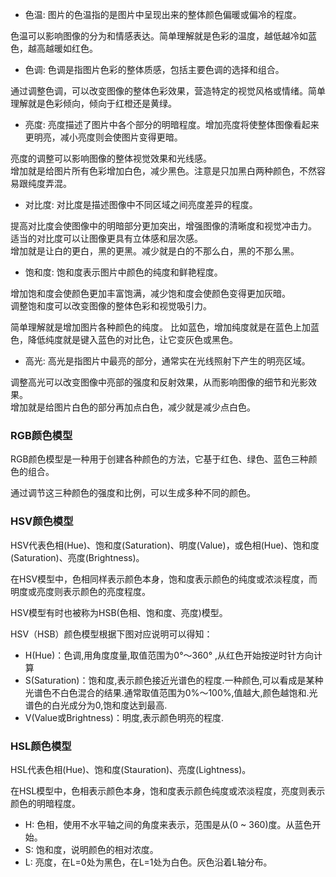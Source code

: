 
- 色温: 图片的色温指的是图片中呈现出来的整体颜色偏暖或偏冷的程度。    

色温可以影响图像的分为和情感表达。简单理解就是色彩的温度，越低越冷如蓝色，越高越暖如红色。 

- 色调: 色调是指图片色彩的整体质感，包括主要色调的选择和组合。    

通过调整色调，可以改变图像的整体色彩效果，营造特定的视觉风格或情绪。简单理解就是色彩倾向，倾向于红橙还是黄绿。    

- 亮度: 亮度描述了图片中各个部分的明暗程度。增加亮度将使整体图像看起来更明亮，减小亮度则会使图片变得更暗。     

亮度的调整可以影响图像的整体视觉效果和光线感。   
增加就是给图片所有色彩增加白色，减少黑色。注意是只加黑白两种颜色，不然容易跟纯度弄混。   

- 对比度: 对比度是描述图像中不同区域之间亮度差异的程度。    

提高对比度会使图像中的明暗部分更加突出，增强图像的清晰度和视觉冲击力。   
适当的对比度可以让图像更具有立体感和层次感。    
增加就是让白的更白，黑的更黑。减少就是白的不那么白，黑的不那么黑。   

- 饱和度: 饱和度表示图片中颜色的纯度和鲜艳程度。    

增加饱和度会使颜色更加丰富饱满，减少饱和度会使颜色变得更加灰暗。     
调整饱和度可以改变图像的整体色彩和视觉吸引力。     

简单理解就是增加图片各种颜色的纯度。
比如蓝色，增加纯度就是在蓝色上加蓝色，降低纯度就是键入蓝色的对比色，让它变灰色或黑色。  

- 高光: 高光是指图片中最亮的部分，通常实在光线照射下产生的明亮区域。    

调整高光可以改变图像中亮部的强度和反射效果，从而影响图像的细节和光影效果。   
增加就是给图片白色的部分再加点白色，减少就是减少点白色。  





### RGB颜色模型

RGB颜色模型是一种用于创建各种颜色的方法，它基于红色、绿色、蓝色三种颜色的组合。    

通过调节这三种颜色的强度和比例，可以生成多种不同的颜色。 

### HSV颜色模型

HSV代表色相(Hue)、饱和度(Saturation)、明度(Value)，或色相(Hue)、饱和度(Saturation)、亮度(Brightness)。   

在HSV模型中，色相同样表示颜色本身，饱和度表示颜色的纯度或浓淡程度，而明度或亮度则表示颜色的亮度程度。     

HSV模型有时也被称为HSB(色相、饱和度、亮度)模型。  


HSV（HSB）颜色模型根据下图对应说明可以得知：

- H(Hue)：色调,用角度度量,取值范围为0°～360° ,从红色开始按逆时针方向计算
- S(Saturation)：饱和度,表示颜色接近光谱色的程度.一种颜色,可以看成是某种光谱色不白色混合的结果.通常取值范围为0%～100%,值越大,颜色越饱和.光谱色的白光成分为0,饱和度达到最高.
- V(Value或Brightness)：明度,表示颜色明亮的程度.



### HSL颜色模型

HSL代表色相(Hue)、饱和度(Stauration)、亮度(Lightness)。   

在HSL模型中，色相表示颜色本身，饱和度表示颜色纯度或浓淡程度，亮度则表示颜色的明暗程度。   

- H: 色相，使用不水平轴之间的角度来表示，范围是从(0 ~ 360)度。从蓝色开始。   
- S: 饱和度，说明颜色的相对浓度。     
- L: 亮度，在L=0处为黑色，在L=1处为白色。灰色沿着L轴分布。   





